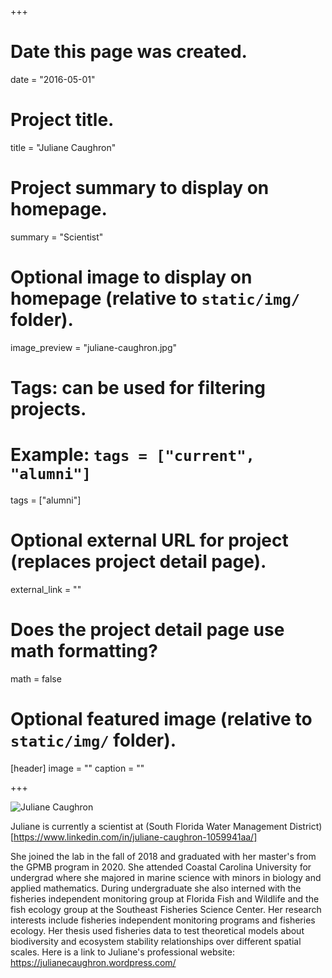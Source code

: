 +++
# Date this page was created.
date = "2016-05-01"

# Project title.
title = "Juliane Caughron"

# Project summary to display on homepage.
summary = "Scientist"

# Optional image to display on homepage (relative to `static/img/` folder).
image_preview = "juliane-caughron.jpg"

# Tags: can be used for filtering projects.
# Example: `tags = ["current", "alumni"]`
tags = ["alumni"]

# Optional external URL for project (replaces project detail page).
external_link = ""

# Does the project detail page use math formatting?
math = false

# Optional featured image (relative to `static/img/` folder).
[header]
image = ""
caption = ""

+++

![Juliane Caughron](/img/juliane-waterfall.jpg)

Juliane is currently a scientist at (South Florida Water Management District)[https://www.linkedin.com/in/juliane-caughron-1059941aa/]

She joined the lab in the fall of 2018 and graduated with her master's from the GPMB program in 2020. 
She attended Coastal Carolina University for undergrad where she majored in marine science with minors in biology and applied mathematics.
During undergraduate she also interned with the fisheries independent
monitoring group at Florida Fish and Wildlife and the fish ecology group at the Southeast Fisheries Science Center. 
Her research interests include fisheries independent monitoring programs and fisheries ecology.
Her thesis used fisheries data to test theoretical models about biodiversity and ecosystem stability relationships over different spatial scales.
Here is a link to Juliane's professional website: https://julianecaughron.wordpress.com/ 
